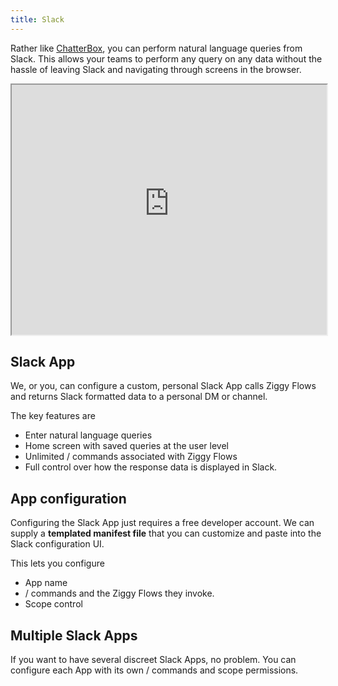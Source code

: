 ```yaml
---
title: Slack
---
```


Rather like [ChatterBox](search-chatterbox.md), you can perform natural language queries from Slack. This allows your teams to perform any query on any data without the hassle of leaving Slack and navigating through screens in the browser.

<iframe 
  src="https://nxucrsk2vrk61vtm.public.blob.vercel-storage.com/website-videos/slack-overview-UAw2NUTAo8NJHOiblOdEvfh8sSPyBT.mp4" 
  width="100%" 
  height="400" 
  allow="autoplay; fullscreen; picture-in-picture" 
  allowfullscreen>
</iframe>

## Slack App
We, or you, can configure a custom, personal Slack App calls Ziggy Flows and returns Slack formatted data to a personal DM or channel.

The key features are

- Enter natural language queries
- Home screen with saved queries at the user level
- Unlimited / commands associated with Ziggy Flows
- Full control over how the response data is displayed in Slack.

## App configuration 
Configuring the Slack App just requires a free developer account. We can supply a **templated manifest file** that you can customize and paste into the Slack configuration UI.

This lets you configure

- App name
- / commands and the Ziggy Flows they invoke.
- Scope control

## Multiple Slack Apps
If you want to have several discreet Slack Apps, no problem. You can configure each App with its own / commands and scope permissions.


